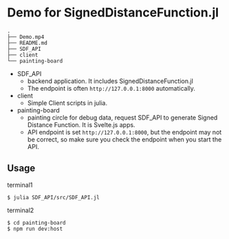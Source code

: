 # Demo for SignedDistanceFunction.jl


```
.
├── Demo.mp4
├── README.md
├── SDF_API
├── client
└── painting-board
```

- SDF_API
  - backend application. It includes SignedDistanceFunction.jl
  - The endpoint is often `http://127.0.0.1:8000` automatically.
- client
  - Simple Client scripts in julia.
- painting-board
  - painting circle for debug data, request SDF_API to generate Signed Distance Function. It is Svelte.js apps.
  - API endpoint is set `http://127.0.0.1:8000`, but the endpoint may not be correct, so make sure you check the endpoint when you start the API.


## Usage

terminal1

`$ julia SDF_API/src/SDF_API.jl`

terminal2

`$ cd painting-board`  
`$ npm run dev:host`




